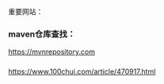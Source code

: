 

重要网站：

### maven仓库查找：

https://mvnrepository.com

### 





https://www.100chui.com/article/470917.html